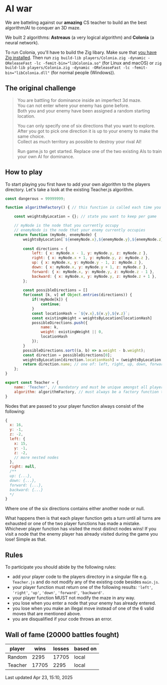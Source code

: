 # AI war

We are batteling against our **amazing** CS teacher to build an the best algorithm/AI to conquer an 3D maze.

We built 2 algorithms: **Astreaus** (a very logical algorithm) and **Colonia** (a neural network).

To run Colonia, you'll have to build the Zig libary. Make sure that [you have Zig installed](https://ziglang.org/learn/getting-started/). Then run `zig build-lib players/Colonia.zig -dynamic -OReleaseFast -lc -femit-bin="libColonia.so"` (for Linux and macOS) or `zig build-lib players/Colonia.zig -dynamic -OReleaseFast -lc -femit-bin="libColonia.dll"` (for normal people (Windows)).

## The original challenge

> You are battling for dominance inside an imperfect 3d maze.  
> You can not enter where your enemy has gone before.  
> Both you and your enemy have been assigned a random starting location.  
>
> You can only specify one of six directions that you want to explore.  
> After you got to pick one direction it is up to your enemy to make the same choice.  
> Collect as much territory as possible to destroy your rival AI!  
>
> Run game.js to get started. Replace one of the two existing AIs to train your own AI for dominance.  

## How to play

To start playing you first have to add your own algorithm to the players directory.
Let's take a look at the existing Teacher.js algorithm.

```javascript
const dangerous = 99999999;

function algorithmFactory() { // this function is called each time you play a new game against another algorithm

    const weightsByLocation = {}; // state you want to keep per game

    // myNode is the node that you currently occupy
    // enemyNode is the node that your enemy currently occupies
    return function (myNode, enemyNode) {
        weightsByLocation[`${enemyNode.x},${enemyNode.y},${enemyNode.z}`] = dangerous;
       
        const directions = {
            left: { x: myNode.x - 1, y: myNode.y, z: myNode.z },
            right: { x: myNode.x + 1, y: myNode.y, z: myNode.z },
            up: { x: myNode.x, y: myNode.y - 1, z: myNode.z },
            down: { x: myNode.x, y: myNode.y + 1, z: myNode.z },
            forward: { x: myNode.x, y: myNode.y, z: myNode.z - 1 },
            backward: { x: myNode.x, y: myNode.y, z: myNode.z + 1 },
        };
    
        const possibleDirections = []
        for(const [k, v] of Object.entries(directions)) {
            if(!myNode[k]) {
                continue;
            }
            const locationHash = `${v.x},${v.y},${v.z}`;
            const existingWeight = weightsByLocation[locationHash]
            possibleDirections.push({
                name: k,
                weight: existingWeight || 0,
                locationHash
            });
        }
        possibleDirections.sort((a, b) => a.weight - b.weight);
        const direction = possibleDirections[0];
        weightsByLocation[direction.locationHash] = (weightsByLocation[direction.locationHash] || 0) + 1;
        return direction.name; // one of: left, right, up, down, forward, backward
    };
}

export const Teacher = {
    name: 'Teacher', // mandatory and must be unique amongst all player
    algorithm: algorithmFactory, // must always be a factory function that returns the player function
}
```

Nodes that are passed to your player function always consist of the following:

```javascript
{
  x: 16,
  y: -1,
  z: -2,
  left: {
    x: 15,
    y: -1,
    z: -2,
    // more nested nodes
  },
  right: null,
  /**
  up: {...},
  down: {...},
  forward: {...},
  backward: {...}
  */
}
```

Where one of the six directions contains either another node or null.

What happens then is that each player function gets a turn until all turns are exhausted or one of the two player functions has made a mistake. Whichever player function has visited the most distinct nodes wins!
If you visit a node that the enemy player has already visited during the game you lose!
Simple as that.

## Rules

To participate you should abide by the following rules:

- add your player code to the players directory in a singular file e.g. `Teacher.js` and do not modify any of the existing code besides `main.js`.
- your player function must return one of the following results: `'left'`, `'right'`, `'up'`, `'down'`, `'forward'`, `'backward'`.
- your player function MUST not modify the maze in any way.
- you lose when you enter a node that your enemy has already entered.
- you lose when you make an illegal move instead of one of the 6 valid moves that are mentioned above.
- you are disqualified if your code throws an error.

## Wall of fame (20000 battles fought)

player  | wins     | losses     | based on
--------|----------|------------|----------
Random  | 2295     | 17705      | local
Teacher | 17705    | 2295       | local

Last updated Apr 23, 15:10, 2025
